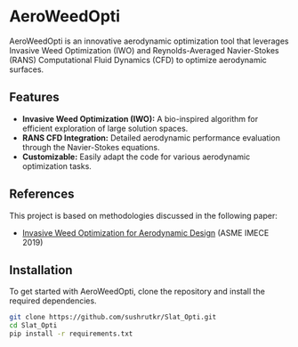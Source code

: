 # AeroWeedOpti

AeroWeedOpti is an innovative aerodynamic optimization tool that leverages Invasive Weed Optimization (IWO) and Reynolds-Averaged Navier-Stokes (RANS) Computational Fluid Dynamics (CFD) to optimize aerodynamic surfaces.

## Features

- **Invasive Weed Optimization (IWO):** A bio-inspired algorithm for efficient exploration of large solution spaces.
- **RANS CFD Integration:** Detailed aerodynamic performance evaluation through the Navier-Stokes equations.
- **Customizable:** Easily adapt the code for various aerodynamic optimization tasks.
  
## References

This project is based on methodologies discussed in the following paper:

- [Invasive Weed Optimization for Aerodynamic Design](https://asmedigitalcollection.asme.org/IMECE/proceedings-abstract/IMECE2019/59445/1073325) (ASME IMECE 2019)
  
## Installation

To get started with AeroWeedOpti, clone the repository and install the required dependencies.

```bash
git clone https://github.com/sushrutkr/Slat_Opti.git
cd Slat_Opti
pip install -r requirements.txt

